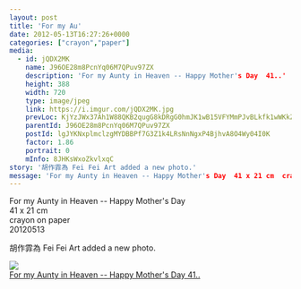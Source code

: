 ```yaml
---
layout: post
title: 'For my Au' 
date: 2012-05-13T16:27:26+0000 
categories: ["crayon","paper"] 
media:
  - id: jQDX2MK
    name: J96OE28m8PcnYq06M7QPuv97ZX
    description: 'For my Aunty in Heaven -- Happy Mother's Day  41..'   
    height: 388
    width: 720
    type: image/jpeg
    link: https://i.imgur.com/jQDX2MK.jpg
    prevLoc: KjYzJWx37Ah1W88QKB2qugG8kDRgG0hmJK1wB15VFYMmPJvBLkfk1wWKkZkOIBG14wRQ09IvVJKgMyXRFowBYlVEy2sQok9oBX03TEgLx33pvmul6NrJPL1NHyGvLP3jPPHzOoMAvJ9RUKy9RVkkBwt0OvzgADD6sz4g3yzw8KiO3XvY8k65H7J6O3K0pWhL7NmA6onEI2mMQD3y5gSw42ZLVAYjC9gO74jOZMIygzXQXoJo
    parentId: J96OE28m8PcnYq06M7QPuv97ZX
    postId: lgJYKNxplmclzgMYDBBPf7G3Z1k4LRsNnNgxP4BjhvA8O4Wy04I0K
    factor: 1.86
    portrait: 0
    mInfo: 8JHKsWxoZkvlxqC
story: '胡作霏為 Fei Fei Art added a new photo.'  
message: 'For my Aunty in Heaven -- Happy Mother's Day  41 x 21 cm  crayon on ..'  
---
```


For my Aunty in Heaven -- Happy Mother's Day  
41 x 21 cm  
crayon on paper  
20120513
 
 
[//]: #story:
胡作霏為 Fei Fei Art added a new photo.


[//]: #media:  
<a href="https://i.imgur.com/jQDX2MK.jpg"><img class="postImage" src="https://i.imgur.com/jQDX2MKh.jpg" />  
For my Aunty in Heaven -- Happy Mother's Day
41..  
 </a>   
